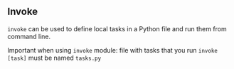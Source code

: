 ## Invoke
`invoke` can be used to define local tasks in a Python file and run them from command line.

Important when using `invoke` module: file with tasks that you run `invoke [task]` must be named `tasks.py`


